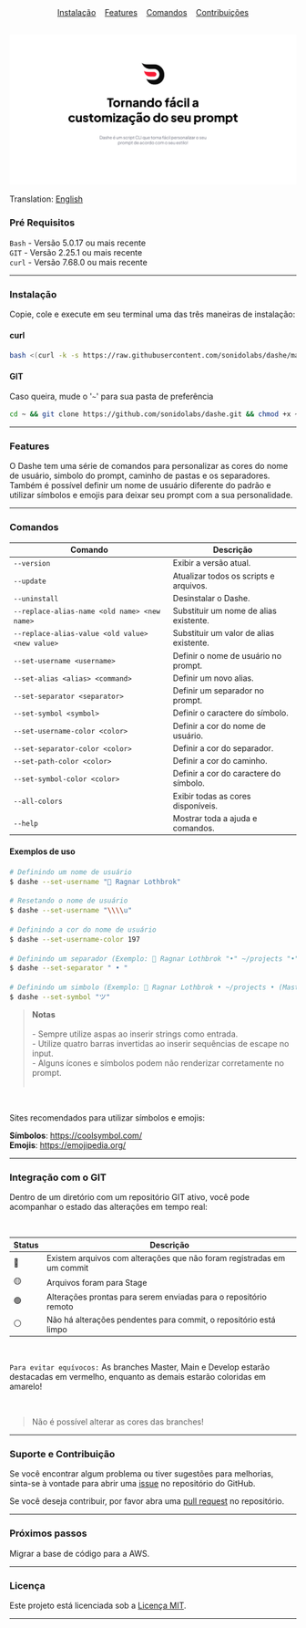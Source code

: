 <div align="center">
  <a href="#instalação">Instalação</a> 
  &nbsp;&nbsp;
  <a href="#features">Features</a> 
  &nbsp;&nbsp;
  <a href="#comandos">Comandos</a>
  &nbsp;&nbsp;
  <a href="#suporte-e-contribuição">Contribuições</a>
</div>

<br>

![Dashe banner](/src/imgs/dashe_cover_pt.png)


Translation: [English](./README.md)

### Pré Requisitos

`Bash` - Versão 5.0.17 ou mais recente <br>
`GIT` - Versão 2.25.1 ou mais recente <br>
`curl` - Versão 7.68.0 ou mais recente

---

### Instalação

Copie, cole e execute em seu terminal uma das três maneiras de instalação:

#### curl
```bash
bash <(curl -k -s https://raw.githubusercontent.com/sonidolabs/dashe/master/install.sh)
```

#### GIT
Caso queira, mude o '`~`' para sua pasta de preferência

```bash
cd ~ && git clone https://github.com/sonidolabs/dashe.git && chmod +x ~/dashe/install.sh && ~/dashe/install.sh
```
---

### Features

O Dashe tem uma série de comandos para personalizar as cores do nome de usuário, simbolo do prompt, caminho de pastas e os separadores. Também é possível definir um nome de usuário diferente do padrão e utilizar símbolos e emojis para deixar seu prompt com a sua personalidade.

---

### Comandos

| Comando                                               | Descrição                                 |
| -----------                                           | -----------                               |
| `--version`                                           | Exibir a versão atual.                    |
| `--update`                                            | Atualizar todos os scripts e arquivos.    |
| `--uninstall`                                         | Desinstalar o Dashe.                      |
| `--replace-alias-name <old name> <new name>`          | Substituir um nome de alias existente.    |
| `--replace-alias-value <old value> <new value>`       | Substituir um valor de alias existente.   |
| `--set-username <username>`                           | Definir o nome de usuário no prompt.      |
| `--set-alias <alias> <command>`                       | Definir um novo alias.                    |
| `--set-separator <separator>`                         | Definir um separador no prompt.           |
| `--set-symbol <symbol>`                               | Definir o caractere do símbolo.           |
| `--set-username-color <color>`                        | Definir a cor do nome de usuário.         |
| `--set-separator-color <color>`                       | Definir a cor do separador.               |
| `--set-path-color <color>`                            | Definir a cor do caminho.                 |
| `--set-symbol-color <color>`                          | Definir a cor do caractere do símbolo.    |
| `--all-colors`                                        | Exibir todas as cores disponíveis.        |
| `--help`                                              | Mostrar toda a ajuda e comandos.          |

#### Exemplos de uso

```bash
# Definindo um nome de usuário
$ dashe --set-username "👑 Ragnar Lothbrok"

# Resetando o nome de usuário
$ dashe --set-username "\\\\u"

# Definindo a cor do nome de usuário
$ dashe --set-username-color 197

# Definindo um separador (Exemplo: 👑 Ragnar Lothbrok "•" ~/projects "•" (Master ●) ツ)
$ dashe --set-separator " • "

# Definindo um simbolo (Exemplo: 👑 Ragnar Lothbrok • ~/projects • (Master ●) "ツ")
$ dashe --set-symbol "ツ"
```

> **Notas** <br><br>
> \- Sempre utilize aspas ao inserir strings como entrada.<br>
> \- Utilize quatro barras invertidas ao inserir sequências de escape no input.<br>
> \- Alguns ícones e símbolos podem não renderizar corretamente no prompt.<br><br>

<br>

Sites recomendados para utilizar símbolos e emojis:

**Símbolos**: https://coolsymbol.com/ <br>
**Emojis**: https://emojipedia.org/

---

### Integração com o GIT

Dentro de um diretório com um repositório GIT ativo, você pode acompanhar o estado das alterações em tempo real:

<br>

| Status      | Descrição |
| ----------- | ----------- |
| 🔴 | Existem arquivos com alterações que não foram registradas em um commit |
| 🟡 | Arquivos foram para Stage |
| 🟢 | Alterações prontas para serem enviadas para o repositório remoto |
| ⚪ | Não há alterações pendentes para commit, o repositório está limpo |

<br>

`Para evitar equívocos:` As branches Master, Main e Develop estarão destacadas em vermelho, enquanto as demais estarão coloridas em amarelo!

<br>

> Não é possível alterar as cores das branches!

---

### Suporte e Contribuição

Se você encontrar algum problema ou tiver sugestões para melhorias, sinta-se à vontade para abrir uma [issue](https://github.com/sonidolabs/dashe/issues) no repositório do GitHub.

Se você deseja contribuir, por favor abra uma [pull request](https://github.com/sonidolabs/dashe/pulls) no repositório.

---

### Próximos passos

Migrar a base de código para a AWS.

---

### Licença

Este projeto está licenciada sob a [Licença MIT](https://opensource.org/licenses/MIT).

---
